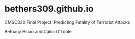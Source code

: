 # bethers309.github.io

CMSC320 Final Project: Predicting Fatality of Terrorist Attacks

Bethany Hsiao and Cailin O'Toole
